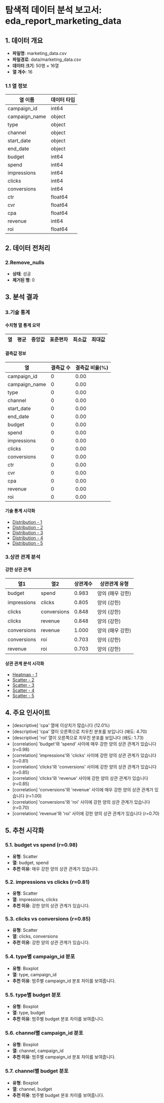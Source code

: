 # 탐색적 데이터 분석 보고서: eda_report_marketing_data

## 1. 데이터 개요

- **파일명**: marketing_data.csv
- **파일경로**: data/marketing_data.csv
- **데이터 크기**: 50행 × 16열
- **열 개수**: 16

### 1.1 열 정보

| 열 이름 | 데이터 타입 |
|---------|------------|
| campaign_id | int64 |
| campaign_name | object |
| type | object |
| channel | object |
| start_date | object |
| end_date | object |
| budget | int64 |
| spend | int64 |
| impressions | int64 |
| clicks | int64 |
| conversions | int64 |
| ctr | float64 |
| cvr | float64 |
| cpa | float64 |
| revenue | int64 |
| roi | float64 |

## 2. 데이터 전처리

### 2.Remove_nulls

- **상태**: 성공
- **제거된 행**: 0

## 3. 분석 결과

### 3.기술 통계

#### 수치형 열 통계 요약

| 열 | 평균 | 중앙값 | 표준편차 | 최소값 | 최대값 |
|-----|------|--------|---------|--------|--------|

#### 결측값 정보

| 열 | 결측값 수 | 결측값 비율(%) |
|-----|-----------|---------------|
| campaign_id | 0 | 0.00 |
| campaign_name | 0 | 0.00 |
| type | 0 | 0.00 |
| channel | 0 | 0.00 |
| start_date | 0 | 0.00 |
| end_date | 0 | 0.00 |
| budget | 0 | 0.00 |
| spend | 0 | 0.00 |
| impressions | 0 | 0.00 |
| clicks | 0 | 0.00 |
| conversions | 0 | 0.00 |
| ctr | 0 | 0.00 |
| cvr | 0 | 0.00 |
| cpa | 0 | 0.00 |
| revenue | 0 | 0.00 |
| roi | 0 | 0.00 |

#### 기술 통계 시각화

- [Distribution - 1](../..\output\viz\eda_report_marketing_data\descriptive\descriptive_campaign_id_distribution.png)
- [Distribution - 2](../..\output\viz\eda_report_marketing_data\descriptive\descriptive_budget_distribution.png)
- [Distribution - 3](../..\output\viz\eda_report_marketing_data\descriptive\descriptive_spend_distribution.png)
- [Distribution - 4](../..\output\viz\eda_report_marketing_data\descriptive\descriptive_impressions_distribution.png)
- [Distribution - 5](../..\output\viz\eda_report_marketing_data\descriptive\descriptive_clicks_distribution.png)

### 3.상관 관계 분석

#### 강한 상관 관계

| 열1 | 열2 | 상관계수 | 상관관계 유형 |
|-----|-----|---------|------------|
| budget | spend | 0.983 | 양의 (매우 강한) |
| impressions | clicks | 0.805 | 양의 (강한) |
| clicks | conversions | 0.848 | 양의 (강한) |
| clicks | revenue | 0.848 | 양의 (강한) |
| conversions | revenue | 1.000 | 양의 (매우 강한) |
| conversions | roi | 0.703 | 양의 (강한) |
| revenue | roi | 0.703 | 양의 (강한) |

#### 상관 관계 분석 시각화

- [Heatmap - 1](../..\output\viz\eda_report_marketing_data\correlation\correlation_heatmap.png)
- [Scatter - 2](../..\output\viz\eda_report_marketing_data\correlation\correlation_scatter_budget_spend.png)
- [Scatter - 3](../..\output\viz\eda_report_marketing_data\correlation\correlation_scatter_impressions_clicks.png)
- [Scatter - 4](../..\output\viz\eda_report_marketing_data\correlation\correlation_scatter_clicks_conversions.png)
- [Scatter - 5](../..\output\viz\eda_report_marketing_data\correlation\correlation_scatter_clicks_revenue.png)

## 4. 주요 인사이트

- [descriptive] 'cpa' 열에 이상치가 많습니다 (12.0%)
- [descriptive] 'cpa' 열이 오른쪽으로 치우친 분포를 보입니다 (왜도: 4.70)
- [descriptive] 'roi' 열이 오른쪽으로 치우친 분포를 보입니다 (왜도: 1.73)
- [correlation] 'budget'와 'spend' 사이에 매우 강한 양의 상관 관계가 있습니다 (r=0.98)
- [correlation] 'impressions'와 'clicks' 사이에 강한 양의 상관 관계가 있습니다 (r=0.81)
- [correlation] 'clicks'와 'conversions' 사이에 강한 양의 상관 관계가 있습니다 (r=0.85)
- [correlation] 'clicks'와 'revenue' 사이에 강한 양의 상관 관계가 있습니다 (r=0.85)
- [correlation] 'conversions'와 'revenue' 사이에 매우 강한 양의 상관 관계가 있습니다 (r=1.00)
- [correlation] 'conversions'와 'roi' 사이에 강한 양의 상관 관계가 있습니다 (r=0.70)
- [correlation] 'revenue'와 'roi' 사이에 강한 양의 상관 관계가 있습니다 (r=0.70)

## 5. 추천 시각화

### 5.1. budget vs spend (r=0.98)

- **유형**: Scatter
- **열**: budget, spend
- **추천 이유**: 매우 강한 양의 상관 관계가 있습니다.

### 5.2. impressions vs clicks (r=0.81)

- **유형**: Scatter
- **열**: impressions, clicks
- **추천 이유**: 강한 양의 상관 관계가 있습니다.

### 5.3. clicks vs conversions (r=0.85)

- **유형**: Scatter
- **열**: clicks, conversions
- **추천 이유**: 강한 양의 상관 관계가 있습니다.

### 5.4. type별 campaign_id 분포

- **유형**: Boxplot
- **열**: type, campaign_id
- **추천 이유**: 범주별 campaign_id 분포 차이를 보여줍니다.

### 5.5. type별 budget 분포

- **유형**: Boxplot
- **열**: type, budget
- **추천 이유**: 범주별 budget 분포 차이를 보여줍니다.

### 5.6. channel별 campaign_id 분포

- **유형**: Boxplot
- **열**: channel, campaign_id
- **추천 이유**: 범주별 campaign_id 분포 차이를 보여줍니다.

### 5.7. channel별 budget 분포

- **유형**: Boxplot
- **열**: channel, budget
- **추천 이유**: 범주별 budget 분포 차이를 보여줍니다.

